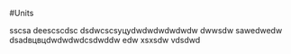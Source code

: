 #Units

sscsa
deescscdsc
dsdwcscsуцуdwdwdwdwdwdw
dwwsdw
sawedwedw
dsadвцвцdwdwdwdcsdwddw
edw
xsxsdw
vdsdwd
